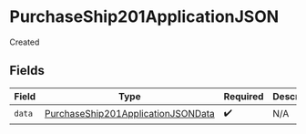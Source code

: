 # PurchaseShip201ApplicationJSON

Created


## Fields

| Field                                                                                               | Type                                                                                                | Required                                                                                            | Description                                                                                         |
| --------------------------------------------------------------------------------------------------- | --------------------------------------------------------------------------------------------------- | --------------------------------------------------------------------------------------------------- | --------------------------------------------------------------------------------------------------- |
| `data`                                                                                              | [PurchaseShip201ApplicationJSONData](../../models/operations/PurchaseShip201ApplicationJSONData.md) | :heavy_check_mark:                                                                                  | N/A                                                                                                 |